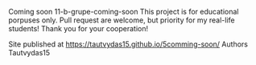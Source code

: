 Coming soon
11-b-grupe-coming-soon
This project is for educational porpuses only. Pull request are welcome, but priority for my real-life students! Thank you for your cooperation!

Site published at https://tautvydas15.github.io/5comming-soon/
Authors
Tautvydas15
